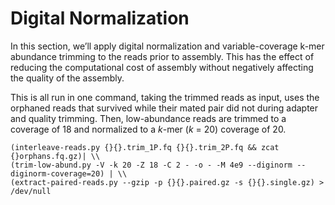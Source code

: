 # Digital Normalization

In this section, we’ll apply digital normalization and variable-coverage k-mer abundance trimming to the reads prior to assembly. This has the effect of reducing the computational cost of assembly without negatively affecting the quality of the assembly.

This is all run in one command, taking the trimmed reads as input, uses the orphaned reads that survived while their mated pair did not during adapter and quality trimming. Then, low-abundance reads are trimmed to a coverage of 18 and normalized to a *k*-mer (*k* = 20) coverage of 20. 
```
(interleave-reads.py {}{}.trim_1P.fq {}{}.trim_2P.fq && zcat {}orphans.fq.gz)| \\
(trim-low-abund.py -V -k 20 -Z 18 -C 2 - -o - -M 4e9 --diginorm --diginorm-coverage=20) | \\
(extract-paired-reads.py --gzip -p {}{}.paired.gz -s {}{}.single.gz) > /dev/null
```
